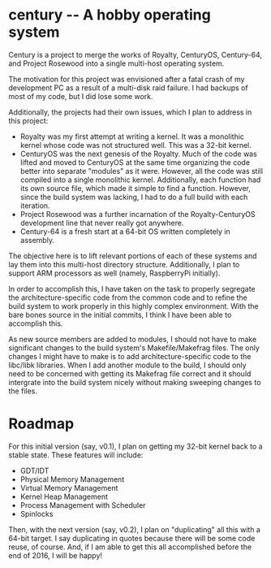 # century -- A hobby operating system

Century is a project to merge the works of Royalty, CenturyOS, Century-64, and
Project Rosewood into a single multi-host operating system.

The motivation for this project was envisioned after a fatal crash of my
development PC as a result of a multi-disk raid failure.  I had backups of most
of my code, but I did lose some work.

Additionally, the projects had their own issues, which I plan to address in this
project:
* Royalty was my first attempt at writing a kernel.  It was a monolithic kernel
  whose code was not structured well.  This was a 32-bit kernel.
* CenturyOS was the next genesis of the Royalty.  Much of the code was lifted
  and moved to CenturyOS at the same time organizing the code better into
  separate "modules" as it were.  However, all the code was still compiled into
  a single monolithic kernel.  Additionally, each function had its own source
  file, which made it simple to find a function.  However, since the build system
  was lacking, I had to do a full build with each iteration.
* Project Rosewood was a further incarnation of the Royalty-CenturyOS development
  line that never really got anywhere.
* Century-64 is a fresh start at a 64-bit OS written completely in assembly.

The objective here is to lift relevant portions of each of these systems and lay
them into this multi-host directory structure.  Additionally, I plan to support
ARM processors as well (namely, RaspberryPi initially).

In order to accomplish this, I have taken on the task to properly segregate the
architecture-specific code from the common code and to refine the build system
to work properly in this highly complex environment.  With the bare bones source
in the initial commits, I think I have been able to accomplish this.

As new source members are added to modules, I should not have to make significant
changes to the build system's Makefile/Makefrag files.  The only changes I might
have to make is to add architecture-specific code to the libc/libk libraries.
When I add another module to the build, I should only need to be concerned with
getting its Makefrag file correct and it should intergrate into the build system
nicely without making sweeping changes to the files.

# Roadmap

For this initial version (say, v0.1), I plan on getting my 32-bit kernel back
to a stable state.  These features will include:
* GDT/IDT
* Physical Memory Management
* Virtual Memory Management
* Kernel Heap Management
* Process Management with Scheduler
* Spinlocks

Then, with the next version (say, v0.2), I plan on "duplicating" all this with
a 64-bit target.  I say duplicating in quotes because there will be some code
reuse, of course.  And, if I am able to get this all accomplished before the
end of 2016, I will be happy!
